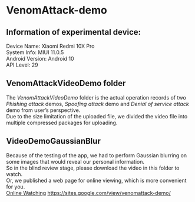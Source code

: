 # VenomAttack-demo

## Information of experimental device:  
Device Name: Xiaomi Redmi 10X Pro  
System Info: MIUI 11.0.5  
Android Version: Android 10  
API Level: 29  

## VenomAttackVideoDemo folder
The *VenomAttackVideoDemo* folder is the actual operation records of two *Phishing attack* demos, *Spoofing attack* demo and *Denial of service attack* demo from user’s perspective.  
Due to the size limitation of the uploaded file, we divided the video file into multiple compressed packages for uploading.  

## VideoDemoGaussianBlur
Because of the testing of the app, we had to perform Gaussian blurring on some images that would reveal our personal information.  
So in the blind review stage, please download the video in this folder to watch.  
Or, we published a web page for online viewing, which is more convenient for you.  
[Online Watching](https://sites.google.com/view/venomattack-demo/) https://sites.google.com/view/venomattack-demo/
